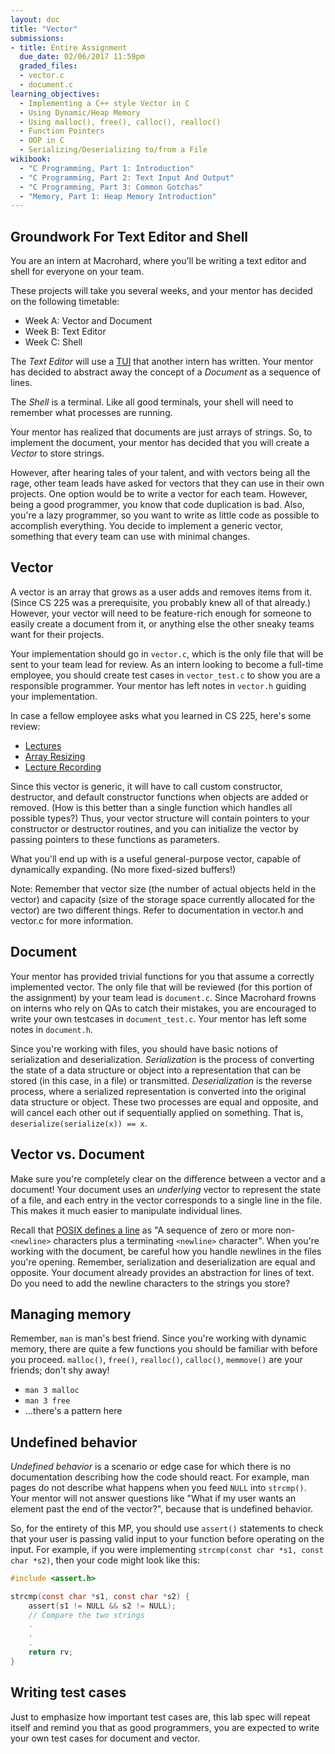```yaml
---
layout: doc
title: "Vector"
submissions:
- title: Entire Assignment
  due_date: 02/06/2017 11:59pm
  graded_files:
  - vector.c
  - document.c
learning_objectives:
  - Implementing a C++ style Vector in C
  - Using Dynamic/Heap Memory
  - Using malloc(), free(), calloc(), realloc()
  - Function Pointers
  - OOP in C
  - Serializing/Deserializing to/from a File
wikibook:
  - "C Programming, Part 1: Introduction"
  - "C Programming, Part 2: Text Input And Output"
  - "C Programming, Part 3: Common Gotchas"
  - "Memory, Part 1: Heap Memory Introduction"
---
```


## Groundwork For Text Editor and Shell

You are an intern at Macrohard, where you'll be writing a text editor and shell for everyone on your team.

These projects will take you several weeks, and your mentor has decided on the following timetable:

*   Week A: Vector and Document
*   Week B: Text Editor
*   Week C: Shell

The _Text Editor_ will use a [TUI](https://en.wikipedia.org/wiki/Text-based_user_interface) that another intern has written. Your mentor has decided to abstract away the concept of a _Document_ as a sequence of lines. 

The _Shell_ is a terminal. Like all good terminals, your shell will need to remember what processes are running. 

Your mentor has realized that documents are just arrays of strings. So, to implement the document, your mentor has decided that you will create a _Vector_ to store strings.

However, after hearing tales of your talent, and with vectors being all the rage, other team leads have asked for vectors that they can use in their own projects. One option would be to write a vector for each team. However, being a good programmer, you know that code duplication is bad. Also, you're a lazy programmer, so you want to write as little code as possible to accomplish everything. You decide to implement a generic vector, something that every team can use with minimal changes.


## Vector

A vector is an array that grows as a user adds and removes items from it. (Since CS 225 was a prerequisite, you probably knew all of that already.) However, your vector will need to be feature-rich enough for someone to easily create a document from it, or anything else the other sneaky teams want for their projects.

Your implementation should go in `vector.c`, which is the only file that will be sent to your team lead for review. As an intern looking to become a full-time employee, you should create test cases in `vector_test.c` to show you are a responsible programmer. Your mentor has left notes in `vector.h` guiding your implementation.

In case a fellow employee asks what you learned in CS 225, here's some review:

* [Lectures](https://web.archive.org/web/20151225075250/https://chara.cs.illinois.edu/cs225/lectures/)
* [Array Resizing](https://web.archive.org/web/20160119032015/https://chara.cs.illinois.edu/cs225/lectures/slides/lec0928-resizing.pdf)
* [Lecture Recording](https://recordings.engineering.illinois.edu:8443/ess/echo/presentation/a73d58c6-98a0-4a8c-bf68-f0fb224f5c26)

Since this vector is generic, it will have to call custom constructor, destructor, and default constructor functions when objects are added or removed. (How is this better than a single function which handles all possible types?) Thus, your vector structure will contain pointers to your constructor or destructor routines, and you can initialize the vector by passing pointers to these functions as parameters.

<!--Here's an illustration:

![](./images/vector.jpg)-->

What you'll end up with is a useful general-purpose vector, capable of dynamically expanding. (No more fixed-sized buffers!)

Note: Remember that vector size (the number of actual objects held in the vector) and capacity (size of the storage space currently allocated for the vector) are two different things. Refer to documentation in vector.h and vector.c for more information.


## Document

Your mentor has provided trivial functions for you that assume a correctly implemented vector. The only file that will be reviewed (for this portion of the assignment) by your team lead is `document.c`. Since Macrohard frowns on interns who rely on QAs to catch their mistakes, you are encouraged to write your own testcases in `document_test.c`. Your mentor has left some notes in `document.h`.

Since you're working with files, you should have basic notions of serialization and deserialization. _Serialization_ is the process of converting the state of a data structure or object into a representation that can be stored (in this case, in a file) or transmitted. _Deserialization_ is the reverse process, where a serialized representation is converted into the original data structure or object. These two processes are equal and opposite, and will cancel each other out if sequentially applied on something. That is, `deserialize(serialize(x)) == x`.


## Vector vs. Document

Make sure you're completely clear on the difference between a vector and a document! Your document uses an _underlying_ vector to represent the state of a file, and each entry in the vector corresponds to a single line in the file. This makes it much easier to manipulate individual lines.

Recall that [POSIX defines a line](http://pubs.opengroup.org/onlinepubs/9699919799/basedefs/V1_chap03.html#tag_03_206) as "A sequence of zero or more non-`<newline>` characters plus a terminating `<newline>` character". When you're working with the document, be careful how you handle newlines in the files you're opening. Remember, serialization and deserialization are equal and opposite. Your document already provides an abstraction for lines of text. Do you need to add the newline characters to the strings you store?

## Managing memory

Remember, `man` is man's best friend. Since you're working with dynamic memory, there are quite a few functions you should be familiar with before you proceed. `malloc()`, `free()`, `realloc()`,  `calloc()`, `memmove()` are your friends; don't shy away!

* `man 3 malloc`
* `man 3 free`
* ...there's a pattern here

## Undefined behavior

_Undefined behavior_ is a scenario or edge case for which there is no documentation describing how the code should react. For example, man pages do not describe what happens when you feed `NULL` into `strcmp()`. Your mentor will not answer questions like "What if my user wants an element past the end of the vector?", because that is undefined behavior.

So, for the entirety of this MP, you should use `assert()` statements to check that your user is passing valid input to your function before operating on the input. For example, if you were implementing `strcmp(const char *s1, const char *s2)`, then your code might look like this:

```C
#include <assert.h>

strcmp(const char *s1, const char *s2) {
    assert(s1 != NULL && s2 != NULL);
    // Compare the two strings
    .
    .
    .
    return rv;
}
```

## Writing test cases

Just to emphasize how important test cases are, this lab spec will repeat itself and remind you that as good programmers, you are expected to write your own test cases for document and vector.
